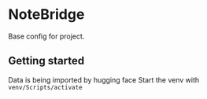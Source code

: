 # NoteBridge
Base config for project. 

## Getting started 
Data is being imported by hugging face
Start the venv with `venv/Scripts/activate`